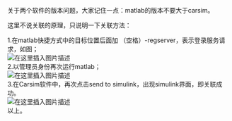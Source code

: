 






关于两个软件的版本问题，大家记住一点：matlab的版本不要大于carsim。


这里不说关联的原理，只说明一下关联方法：


1.在matlab快捷方式中的目标位置后面加 （空格）-regserver，表示登录服务请求，如图；  
 ![在这里插入图片描述](https://img-blog.csdnimg.cn/20210708171644741.png?x-oss-process=image/watermark,type_ZmFuZ3poZW5naGVpdGk,shadow_10,text_aHR0cHM6Ly9ibG9nLmNzZG4ubmV0L3FxXzQwMzQ0Nzkw,size_16,color_FFFFFF,t_70)  
 2.以管理员身份再次运行matlab；  
 ![在这里插入图片描述](https://img-blog.csdnimg.cn/20210708171818586.png)  
 3.在Carsim软件中，再次点击send to simulink，出现simulink界面，即关联成功。  
 ![在这里插入图片描述](https://img-blog.csdnimg.cn/20210708171959274.png?x-oss-process=image/watermark,type_ZmFuZ3poZW5naGVpdGk,shadow_10,text_aHR0cHM6Ly9ibG9nLmNzZG4ubmV0L3FxXzQwMzQ0Nzkw,size_16,color_FFFFFF,t_70)  
 以上。





